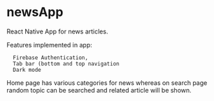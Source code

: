 # newsApp

React Native App for news articles.

Features implemented in app: 

      Firebase Authentication,
      Tab bar (bottom and top navigation
      Dark mode
      
Home page has various categories for news whereas on search page random topic can be searched and related article will be shown.
